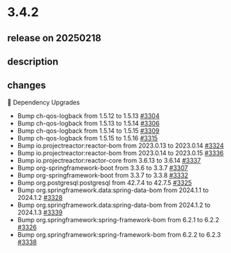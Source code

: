 # 3.4.2

## release on 20250218
## description
## changes
🔨 Dependency Upgrades

* Bump ch-qos-logback from 1.5.12 to 1.5.13 <a href="https://github.com/spring-projects/spring-session/pull/3304" data-hovercard-type="pull_request" data-hovercard-url="/spring-projects/spring-session/pull/3304/hovercard">#3304</a>
* Bump ch-qos-logback from 1.5.13 to 1.5.14 <a href="https://github.com/spring-projects/spring-session/pull/3306" data-hovercard-type="pull_request" data-hovercard-url="/spring-projects/spring-session/pull/3306/hovercard">#3306</a>
* Bump ch-qos-logback from 1.5.14 to 1.5.15 <a href="https://github.com/spring-projects/spring-session/pull/3309" data-hovercard-type="pull_request" data-hovercard-url="/spring-projects/spring-session/pull/3309/hovercard">#3309</a>
* Bump ch-qos-logback from 1.5.15 to 1.5.16 <a href="https://github.com/spring-projects/spring-session/pull/3315" data-hovercard-type="pull_request" data-hovercard-url="/spring-projects/spring-session/pull/3315/hovercard">#3315</a>
* Bump io.projectreactor:reactor-bom from 2023.0.13 to 2023.0.14 <a href="https://github.com/spring-projects/spring-session/pull/3324" data-hovercard-type="pull_request" data-hovercard-url="/spring-projects/spring-session/pull/3324/hovercard">#3324</a>
* Bump io.projectreactor:reactor-bom from 2023.0.14 to 2023.0.15 <a href="https://github.com/spring-projects/spring-session/pull/3336" data-hovercard-type="pull_request" data-hovercard-url="/spring-projects/spring-session/pull/3336/hovercard">#3336</a>
* Bump io.projectreactor:reactor-core from 3.6.13 to 3.6.14 <a href="https://github.com/spring-projects/spring-session/pull/3337" data-hovercard-type="pull_request" data-hovercard-url="/spring-projects/spring-session/pull/3337/hovercard">#3337</a>
* Bump org-springframework-boot from 3.3.6 to 3.3.7 <a href="https://github.com/spring-projects/spring-session/pull/3307" data-hovercard-type="pull_request" data-hovercard-url="/spring-projects/spring-session/pull/3307/hovercard">#3307</a>
* Bump org-springframework-boot from 3.3.7 to 3.3.8 <a href="https://github.com/spring-projects/spring-session/pull/3332" data-hovercard-type="pull_request" data-hovercard-url="/spring-projects/spring-session/pull/3332/hovercard">#3332</a>
* Bump org.postgresql:postgresql from 42.7.4 to 42.7.5 <a href="https://github.com/spring-projects/spring-session/pull/3325" data-hovercard-type="pull_request" data-hovercard-url="/spring-projects/spring-session/pull/3325/hovercard">#3325</a>
* Bump org.springframework.data:spring-data-bom from 2024.1.1 to 2024.1.2 <a href="https://github.com/spring-projects/spring-session/pull/3328" data-hovercard-type="pull_request" data-hovercard-url="/spring-projects/spring-session/pull/3328/hovercard">#3328</a>
* Bump org.springframework.data:spring-data-bom from 2024.1.2 to 2024.1.3 <a href="https://github.com/spring-projects/spring-session/pull/3339" data-hovercard-type="pull_request" data-hovercard-url="/spring-projects/spring-session/pull/3339/hovercard">#3339</a>
* Bump org.springframework:spring-framework-bom from 6.2.1 to 6.2.2 <a href="https://github.com/spring-projects/spring-session/pull/3326" data-hovercard-type="pull_request" data-hovercard-url="/spring-projects/spring-session/pull/3326/hovercard">#3326</a>
* Bump org.springframework:spring-framework-bom from 6.2.2 to 6.2.3 <a href="https://github.com/spring-projects/spring-session/pull/3338" data-hovercard-type="pull_request" data-hovercard-url="/spring-projects/spring-session/pull/3338/hovercard">#3338</a>

